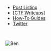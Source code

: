 * [Post Listing](https://github.com/berzerk0/gitblog/wiki/Post-Listing)
* [[CTF Writeups](https://berzerk0.github.io/GitPage/CTF-Writeups/CTF-index.md)]
* [How-To Guides](https://berzerk0.github.io/GitPage/How-To-Guides/HowTo-index.md)
* [Twitter](https://twitter.com/berzerk0)

<br>

![Ben](https://raw.githubusercontent.com/berzerk0/GitPage/gh-pages/images/avatar.png)
